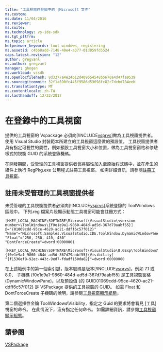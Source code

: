 ```yaml
---
title: "工具視窗在登錄中的 |Microsoft 文件"
ms.custom: 
ms.date: 11/04/2016
ms.reviewer: 
ms.suite: 
ms.technology: vs-ide-sdk
ms.tgt_pltfrm: 
ms.topic: article
helpviewer_keywords: tool windows, registering
ms.assetid: c4bb8add-7148-49e4-a377-01d059fd5524
caps.latest.revision: "12"
author: gregvanl
ms.author: gregvanl
manager: ghogen
ms.workload: vssdk
ms.openlocfilehash: 8d3277a4e24b12d409654548b5670a4d47fa9539
ms.sourcegitcommit: 32f1a690fc445f9586d53698fc82c7debd784eeb
ms.translationtype: MT
ms.contentlocale: zh-TW
ms.lasthandoff: 12/22/2017
---
```

# <a name="tool-windows-in-the-registry"></a>在登錄中的工具視窗
提供的工具視窗的 Vspackage 必須向[!INCLUDE[vsprvs](../code-quality/includes/vsprvs_md.md)]做為工具視窗提供者。 使用 Visual Studio 封裝範本所建立的工具視窗這麼做的預設值。 工具視窗提供者具有指定可視性的屬性，例如預設工具視窗大小和位置，做為工具視窗窗格和停駐樣式的視窗 GUID 的系統登錄機碼。  
  
 在開發期間，受管理的工具視窗提供者會將屬性加入至原始程式碼中，並在產生的組件上執行 RegPkg.exe 公用程式註冊工具視窗。 如需詳細資訊，請參閱[註冊工具視窗](../extensibility/registering-a-tool-window.md)。  
  
## <a name="registering-unmanaged-tool-window-providers"></a>註冊未受管理的工具視窗提供者  
 未受管理的工具視窗提供者必須向[!INCLUDE[vsprvs](../code-quality/includes/vsprvs_md.md)]系統登錄的 ToolWindows 區段中。 下列.reg 檔案片段顯示動態工具視窗可能會註冊方式：  
  
```  
[HKEY_LOCAL_MACHINE\SOFTWARE\Microsoft\VisualStudio\<version number>\ToolWindows\{f0e1e9a1-9860-484d-ad5d-367d79aabf55}]  
@="{01069cdd-95ce-4620-ac21-ddff6c57f012}"  
"Name"="Microsoft.Samples.VisualStudio.IDE.ToolWindow.DynamicWindowPane"  
"Float"="250, 250, 410, 430"  
"DontForceCreate"=dword:00000001  
  
[HKEY_LOCAL_MACHINE\SOFTWARE\Microsoft\VisualStudio\8.0Exp\ToolWindows\{f0e1e9a1-9860-484d-ad5d-367d79aabf55}\Visibility]  
"{f1536ef8-92ec-443c-9ed7-fdadf150da82}"=dword:00000000  
```  
  
 在上述範例中的第一個索引鍵，版本號碼是版本[!INCLUDE[vsprvs](../code-quality/includes/vsprvs_md.md)]，例如 7.1 或 8.0、 子機碼 {f0e1e9a1-9860-484d-ad5d-367d79aabf55} 是工具視窗窗格 (DynamicWindowPane)，以及預設值 {的 GUID01069cdd-95ce-4620-ac21-ddff6c57f012} 是 VSPackage 提供的工具視窗的 GUID。 如需 Float 和 DontForceCreate 子機碼的說明，請參閱[工具視窗顯示組態](../extensibility/tool-window-display-configuration.md)。  
  
 第二個選擇性金鑰 ToolWindows\Visibility，指定之 Guid 的要求將會看見 [工具] 視窗的命令。 在此情況下，沒有指定任何命令。 如需詳細資訊，請參閱[工具視窗顯示組態](../extensibility/tool-window-display-configuration.md)。  
  
## <a name="see-also"></a>請參閱  
 [VSPackage](../extensibility/internals/vspackages.md)